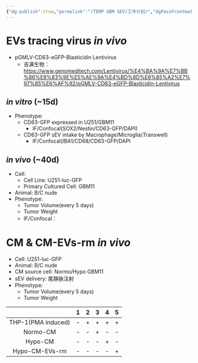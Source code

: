 ```yaml
---
{"dg-publish":true,"permalink":"/TEMP GBM SEV/工作计划/","dgPassFrontmatter":true}
---
```


# EVs tracing virus _in vivo_
- pGMLV-CD63-eGFP-Blasticidin Lentivirus
	- 吉满生物： https://www.genomeditech.com/Lentivirus/%E4%BA%9A%E7%BB%86%E8%83%9E%E5%AE%9A%E4%BD%8D%E6%85%A2%E7%97%85%E6%AF%92/pGMLV-CD63-eGFP-Blasticidin-Lentivirus
## _in vitro_ (~15d)
- Phenotype:
	- CD63-GFP expressed in U251/GBM11
		- IF/Confocal(SOX2/Nestin/CD63-GFP/DAPI)
	- CD63-GFP sEV intake by Macrophage/Microglia(Transwell)
		- IF/Confocal(IBA1/CD68/CD63-GFP/DAPI
## _in vivo_ (~40d)
- Cell:
	- Cell Line: U251-luc-GFP
	- Primary Cultured Cell: GBM11
- Animal: B/C nude
- Phenotype:
	- Tumor Volume(every 5 days)
	- Tumor Weight
	- IF/Confocal：
# CM & CM-EVs-rm _in vivo_
- Cell:  U251-luc-GFP
- Animal: B/C nude
- CM source cell: Normo/Hypo GBM11
- sEV delivery: 尾静脉注射
- Phenotype:
	- Tumor Volume(every 5 days)
	- Tumor Weight

|                    |  1  |  2  |  3  |  4  |  5  |
| :----------------: | :-: | :-: | :-: | :-: | :-: |
| THP-1(PMA induced) |  -  |  +  |  +  |  +  |  +  |
|      Normo-CM      |  -  |  -  |  +  |  -  |  -  |
|      Hypo-CM       |  -  |  -  |  -  |  +  |  -  |
|   Hypo-CM-EVs-rm   |  -  |  -  |  -  |  -  |  +  |
